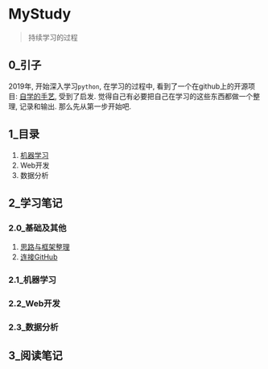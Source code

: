 # MyStudy
> 持续学习的过程

## 0_引子
2019年, 开始深入学习`python`, 在学习的过程中, 看到了一个在github上的开源项目: [自学的手艺](https://github.com/selfteaching/the-craft-of-selfteaching), 受到了启发.
觉得自己有必要把自己在学习的这些东西都做一个整理, 记录和输出.
那么先从第一步开始吧.

## 1_目录

1. [机器学习](./PyTorch/readme.md)
2. Web开发
3. 数据分析



## 2_学习笔记

### 2.0_基础及其他

1. [思路与框架整理](./Note/0000_mindmap.md)
2. [连接GitHub](./Note/0001_connect_to_github.md)

### 2.1_机器学习



### 2.2_Web开发



### 2.3_数据分析



## 3_阅读笔记
